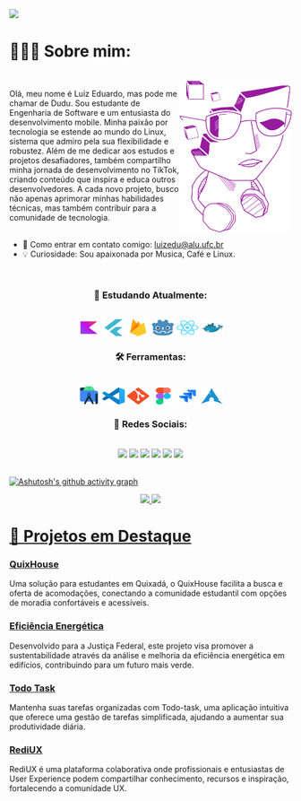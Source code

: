 <img src="/assets/Background.gif" />

<h1 align="left">🧑🏿‍💻 Sobre mim:</h1>

<br>

<img align="right" width="200px" src="/assets/Ilustração - PessoaFoneOculosRosa.png">

 Olá, meu nome é Luiz Eduardo, mas pode me chamar de Dudu. Sou estudante de Engenharia de Software e um entusiasta do desenvolvimento mobile. Minha paixão por tecnologia se estende ao mundo do Linux, sistema que admiro pela sua flexibilidade e robustez. Além de me dedicar aos estudos e projetos desafiadores, também compartilho minha jornada de desenvolvimento no TikTok, criando conteúdo que inspira e educa outros desenvolvedores. A cada novo projeto, busco não apenas aprimorar minhas habilidades técnicas, mas também contribuir para a comunidade de tecnologia.
</br>
</br>

- 📧 Como entrar em contato comigo: <luizedu@alu.ufc.br>
- 💡 Curiosidade: Sou apaixonada por Musica, Café e Linux.

</br>

<div style="display: inline_block">
  
  <div align="center">
  <h3 >📝 Estudando Atualmente:</h3>
  <br>
  <img  alt="Luiz-Kotlin" height="30" width="40" src="https://raw.githubusercontent.com/devicons/devicon/master/icons/kotlin/kotlin-original.svg">
  <img  alt="Luiz-Flutter" height="30" width="40" src="https://raw.githubusercontent.com/devicons/devicon/master/icons/flutter/flutter-plain.svg">
  <img  alt="Luiz-Firebase" height="30" width="40" src="https://raw.githubusercontent.com/devicons/devicon/master/icons/firebase/firebase-original.svg">
  <img  alt="Luiz-Godot" height="30" width="40" src="https://raw.githubusercontent.com/devicons/devicon/master/icons/godot/godot-original.svg">
  <img  alt="Luiz-React" height="30" width="40" src="https://raw.githubusercontent.com/devicons/devicon/master/icons/react/react-original.svg">
  <img  alt="Luiz-Docker" height="30" width="40" src="https://raw.githubusercontent.com/devicons/devicon/master/icons/docker/docker-original.svg">
  </div>
  
  <div align="center">
    <h3 >🛠️ Ferramentas:</h3>
    <br>
    <img  alt="Luiz-Android-Studio" height="35" width="40" src="https://raw.githubusercontent.com/devicons/devicon/master/icons/androidstudio/androidstudio-original.svg">
    <img  alt="Visual-Studio-Code-logo" height="30" width="40" src="https://raw.githubusercontent.com/devicons/devicon/master/icons/vscode/vscode-original.svg">
    <img  alt="Luiz-Git" height="30" width="40" src="https://raw.githubusercontent.com/devicons/devicon/master/icons/git/git-original.svg">
    <img  alt="Luiz-Figma" height="30" width="40" src="https://raw.githubusercontent.com/devicons/devicon/master/icons/figma/figma-original.svg">
    <img  alt="Luiz-Jira" height="30" width="40" src="https://raw.githubusercontent.com/devicons/devicon/master/icons/jira/jira-original.svg">
    <img  alt="Luiz-Arch-Linux" height="30" width="40" src="https://raw.githubusercontent.com/devicons/devicon/master/icons/archlinux/archlinux-original.svg">
  </div>

  <div align="center">
    <h3 >📲 Redes Sociais:</h3>
    <br>
    <a href="https://www.instagram.com/eduard0.dev/" target="_blank"><img src="https://img.shields.io/badge/-Instagram-%23E4405F?style=for-the-badge&logo=instagram&logoColor=white" target="_blank"></a>
    <a href="https://www.tiktok.com/@um.simples.dev/" target="_blank"><img src="https://img.shields.io/badge/-TikTok-%23000000?style=for-the-badge&logo=tiktok&logoColor=white" target="_blank"></a>
    <a href = "mailto:luizedu@alu.ufc.br"><img src="https://img.shields.io/badge/-Gmail-%23333?style=for-the-badge&logo=gmail&logoColor=white" target="_blank"></a>
    <a href="https://archlinux.org/" target="_blank"><img src="https://img.shields.io/badge/Arch%20Linux-1793D1?logo=arch-linux&logoColor=white&style=for-the-badge" target="_blank"></a>
    <a href="https://t.me/Dudu_Lima" target="_blank"><img src="https://img.shields.io/badge/Telegram-2CA5E0?style=for-the-badge&logo=telegram&logoColor=white" target="_blank"></a>  
    <a href="https://www.linkedin.com/in/luiz-eduardo-borges-de-lima-731142212/" target="_blank"><img src="https://img.shields.io/badge/linkedin-%230077B5.svg?style=for-the-badge&logo=linkedin&logoColor=white" target="_blank"></a>
  </div>

</div>

<br>

[![Ashutosh's github activity graph](https://github-readme-activity-graph.vercel.app/graph?username=Luiz-Eduardo-BL&theme=dracula)](https://github.com/ashutosh00710/github-readme-activity-graph)

<div align="center">
  <a href="http://github.com/luiz-eduardo-bl">
  <img height="160em" src="https://github-readme-stats.vercel.app/api?username=luiz-eduardo-bl&show_icons=true&theme=discord_old_blurple&include_all_commits=true&count_private=true&border_radius=10px"/>
  <img height="160em" src="https://github-readme-stats.vercel.app/api/top-langs/?username=luiz-eduardo-bl&hide=python&layout=compact&langs_count=8&theme=discord_old_blurple&border_radius=10px"/>
</div>

# 📌 Projetos em Destaque

### [QuixHouse](https://github.com/Luiz-Eduardo-BL/QuixHouse)
Uma solução para estudantes em Quixadá, o QuixHouse facilita a busca e oferta de acomodações, conectando a comunidade estudantil com opções de moradia confortáveis e acessíveis.

### [Eficiência Energética](https://github.com/Luiz-Eduardo-BL/Projeto-de-Eficiencia-Energetica)
Desenvolvido para a Justiça Federal, este projeto visa promover a sustentabilidade através da análise e melhoria da eficiência energética em edifícios, contribuindo para um futuro mais verde.

### [Todo Task](https://github.com/Luiz-Eduardo-BL/Todo-Tasks)
Mantenha suas tarefas organizadas com Todo-task, uma aplicação intuitiva que oferece uma gestão de tarefas simplificada, ajudando a aumentar sua produtividade diária.

### [RediUX](https://github.com/RediUX/RediUX_)
RediUX é uma plataforma colaborativa onde profissionais e entusiastas de User Experience podem compartilhar conhecimento, recursos e inspiração, fortalecendo a comunidade UX.

